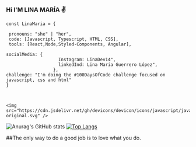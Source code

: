 ### Hi I'M LINA MARÍA ✌️

 

    const LinaMaria = {

     pronouns: "she" | "her",
     code: [Javascript, Typescript, HTML, CSS],
     tools: [React,Node,Styled-Components, Angular],
  
    socialMedia: {
                        Instagram: LinaDev14",
                        linkedInd: Lina Maria Guerrero López",
                      },
    challenge: "I'm doing the #100DaysOfCode challenge focused on javascript, css and html"
    }
    
    
    
    <img src="https://cdn.jsdelivr.net/gh/devicons/devicon/icons/javascript/javascript-original.svg" />



![Anurag's GitHub stats](https://github-readme-stats.vercel.app/api?username=LMFront-end&show_icons=true&theme=dracula)
[![Top Langs](https://github-readme-stats.vercel.app/api/top-langs/?username=LMFront-end&layout=compact)](https://github.com/anuraghazra/github-readme-stats)


##The only way to do a good job is to love what you do.


<!--
**LMFront-end/LMFront-end** is a ✨ _special_ ✨ repository because its `README.md` (this file) appears on your GitHub profile.

Here are some ideas to get you started:

- 🔭 I’m currently working on ...
- 🌱 I’m currently learning ...
- 👯 I’m looking to collaborate on ...
- 🤔 I’m looking for help with ...
- 💬 Ask me about ...
- 📫 How to reach me: ...
- 😄 Pronouns: ...
- ⚡ Fun fact: ...
-->
